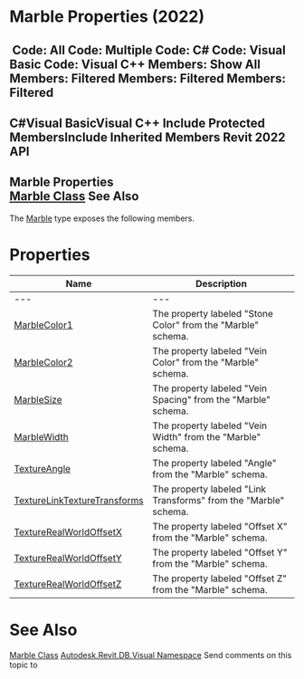 # Marble Properties (2022)

﻿
 Code: All Code: Multiple Code: C# Code: Visual Basic Code: Visual C++  Members: Show All Members: Filtered Members: Filtered Members: Filtered   
---  
C#Visual BasicVisual C++
Include Protected MembersInclude Inherited Members
Revit 2022 API  
---  
Marble Properties  
[Marble Class](729b243c-c4ee-64bd-f482-7164ab4dcffc.md "Marble Class") See Also  
---  
The [Marble](729b243c-c4ee-64bd-f482-7164ab4dcffc.md "Marble Class") type exposes the following members.
# Properties
| Name | Description |
| --- | --- |
| --- | --- | --- |
| [MarbleColor1](2a0c038b-0b82-da88-29c8-da6326ff42ad.md "MarbleColor1 Property") | The property labeled "Stone Color" from the "Marble" schema. |
| [MarbleColor2](0543210a-c3b9-39e8-dd7a-939a7cc6d329.md "MarbleColor2 Property") | The property labeled "Vein Color" from the "Marble" schema. |
| [MarbleSize](c7a2581c-ee4c-58da-702e-d8eb6756d7b0.md "MarbleSize Property") | The property labeled "Vein Spacing" from the "Marble" schema. |
| [MarbleWidth](3794da51-48c5-5fad-b770-e76a4abe7003.md "MarbleWidth Property") | The property labeled "Vein Width" from the "Marble" schema. |
| [TextureAngle](99c919a4-3ce6-a5e9-1992-0ba12dddc5e7.md "TextureAngle Property") | The property labeled "Angle" from the "Marble" schema. |
| [TextureLinkTextureTransforms](79680ce8-5344-ad81-b3dd-d92a08f73369.md "TextureLinkTextureTransforms Property") | The property labeled "Link Transforms" from the "Marble" schema. |
| [TextureRealWorldOffsetX](204c92b1-2689-3f13-b1e2-82b63acae2fb.md "TextureRealWorldOffsetX Property") | The property labeled "Offset X" from the "Marble" schema. |
| [TextureRealWorldOffsetY](d2803421-2a90-3810-20d8-df1326916340.md "TextureRealWorldOffsetY Property") | The property labeled "Offset Y" from the "Marble" schema. |
| [TextureRealWorldOffsetZ](5bae121e-96b0-8c54-6419-8f6252aba6d5.md "TextureRealWorldOffsetZ Property") | The property labeled "Offset Z" from the "Marble" schema. |

# See Also
[Marble Class](729b243c-c4ee-64bd-f482-7164ab4dcffc.md "Marble Class")
[Autodesk.Revit.DB.Visual Namespace](f5a10581-6ac2-be19-0e32-f87d05bc8b83.md "Autodesk.Revit.DB.Visual Namespace")
Send comments on this topic to 